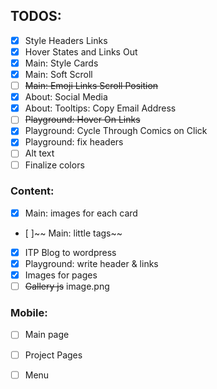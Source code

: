 ## TODOS: 
- [x] Style Headers Links
- [x] Hover States and Links Out
- [x] Main: Style Cards
- [x] Main: Soft Scroll
- [ ] ~~Main: Emoji Links Scroll Position~~
- [x] About: Social Media
- [x] About: Tooltips: Copy Email Address
- [ ] ~~Playground: Hover On Links~~
- [x] Playground: Cycle Through Comics on Click
- [x] Playground: fix headers
- [ ] Alt text
- [ ] Finalize colors

### Content:
- [x] Main: images for each card
- [ ]~~ Main: little tags~~
- [x] ITP Blog to wordpress
- [x] Playground: write header & links
- [x] Images for pages
- [ ] ~~Gallery js~~
image.png

### Mobile:
- [ ] Main page
- [ ] Project Pages
- [ ] Menu


